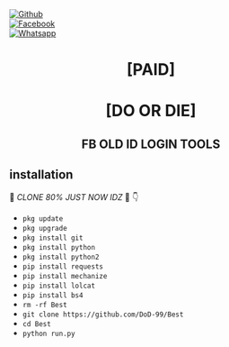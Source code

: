 <b></b> </br> <br>[![Github](https://img.shields.io/badge/Github-dimgray?style=flat-square&logo=github)](https://github.com/DoD-99)<br> [![Facebook](https://img.shields.io/badge/Facebook-Mahir-Tahsan?style=flat-square&logo=facebook)](https://www.facebook.com/toxic.mahir)<br> [![Whatsapp](https://img.shields.io/badge/Whatsapp-Mahi?style=flat-square&logo=whatsapp)](https://wa.me/+8801314629049)



<h1 align="center"> [PAID]</h1>

<h1 align="center"> [DO OR DIE]</h1>

<h2 align="center">  FB OLD ID LOGIN TOOLS </h2>


## <b>installation</b>

🔰 _CLONE 80% JUST NOW IDZ_ 🔰
👇
- `pkg update`
- `pkg upgrade`
- `pkg install git`
- `pkg install python`
- `pkg install python2`
- `pip install requests`
- `pip install mechanize`
- `pip install lolcat`
- `pip install bs4`
- `rm -rf Best`
- `git clone https://github.com/DoD-99/Best`
- `cd Best`
- `python run.py`
